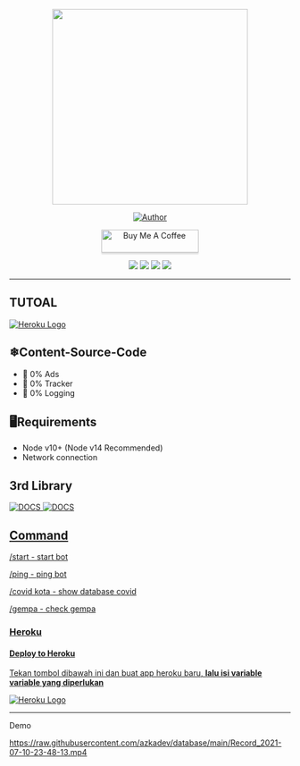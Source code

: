 
<p align = "center" >
    <img src="https://github.com/azkadev/azkadev/blob/main/pp.png?raw=true" width="350" height="350" />
</p >

<p align="center">
    <a href="https://github.com/azkadev"><img title="Author" src="https://img.shields.io/badge/AUTHOR-AZKADEV-orange.svg?style=for-the-badge&logo=github"></a>
</p>

<p align="center"> 
<a href="https://www.buymeacoffee.com/" target="_blank"><img src="https://cdn.buymeacoffee.com/buttons/default-blue.png" alt="Buy Me A Coffee" style="height: 41px !important;width: 174px !important;box-shadow: 0px 3px 2px 0px rgba(190, 190, 190, 0.5) !important;-webkit-box-shadow: 0px 3px 2px 0px rgba(190, 190, 190, 0.5) !important;" ></a>
</p>

<p align="center"> 
<a href="https://tiktok.com/@azkadev"><img src="https://hits.seeyoufarm.com/api/count/incr/badge.svg?url=https%3A%2F%2Fwww.tiktok.com%2F%40azkadev&count_bg=%234AA803&title_bg=%231C1C1C&icon=tiktok.svg&icon_color=%23FFFFFF&title=Tiktok&edge_flat=false"/></a>
<a href="https://github.com/azkadev"><img src="https://hits.seeyoufarm.com/api/count/incr/badge.svg?url=https%3A%2F%2Fgithub.com%2F%40azkadev&count_bg=%232300CB&title_bg=%23663838&icon=github.svg&icon_color=%23FFFFFF&title=Github&edge_flat=false"/></a>
<a href="https://instagram.com/azkadev"><img src="https://hits.seeyoufarm.com/api/count/incr/badge.svg?url=https%3A%2F%2Finstagram.com%2F%40azkadev&count_bg=%237C62F6&title_bg=%23663838&icon=instagram.svg&icon_color=%23FFFFFF&title=Instagram&edge_flat=false"/></a>
 <a href="https://www.youtube.com/channel/UC74N8oC9ow7PK-G8XfWVbcA"><img src="https://hits.seeyoufarm.com/api/count/incr/badge.svg?url=https%3A%2F%2Finstagram.com%2Fazkadev&count_bg=%237C62F6&title_bg=%23EB0000&icon=youtube.svg&icon_color=%23FFFFFF&title=Youtube&edge_flat=false"/></a> 
</p>

---

## TUTOAL
<a href="https://heroku.com/deploy?template=https://github.com/azkadev/userbot-telegram">![Heroku Logo](https://img.shields.io/badge/Deploy%20To%20Heroku-blueviolet?style=for-the-badge&logo=heroku)</a>

## ❄Content-Source-Code
- 📰 0% Ads
- 💸 0% Tracker
- 📃 0% Logging 

## 🖥Requirements
- Node v10+ (Node v14 Recommended)
- Network connection

## 3rd Library

<p align="left"> 
<a href="https://github.com/azkadev/"><img title="DOCS" src="https://img.shields.io/badge/Bmkg_Scrape-V1.0.5-blue.svg?style=for-the-badge"</a>
<a href="https://github.com/azkadev/"><img title="DOCS" src="https://img.shields.io/badge/COVID_SCAPE-1.0.2-red.svg?style=for-the-badge"</a>
</p>    

## Command

/start - start bot

/ping - ping bot

/covid kota - show database covid

/gempa - check gempa

### Heroku

#### Deploy to Heroku

Tekan tombol dibawah ini dan buat app heroku baru, **lalu isi variable variable yang diperlukan**
<!-- Hyooooooo!!! mau diapain :D 		RESIKO DITANGGUNG SENDIRI YA, JANGAN BUAT SPAM, ABUSE, ILEGAL. OK???-->
<a href="https://heroku.com/deploy?template=https://github.com/azkadev/userbot-telegram">![Heroku Logo](https://img.shields.io/badge/Deploy%20To%20Heroku-blueviolet?style=for-the-badge&logo=heroku)</a>

---

Demo

https://raw.githubusercontent.com/azkadev/database/main/Record_2021-07-10-23-48-13.mp4
